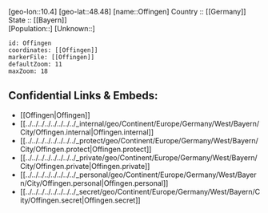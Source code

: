 ﻿---
location: [48.48,10.4] 
mapzoom: [7,12] 
mapmarker: city 
type: City
tags:
- geo/City


SpocWebEntityId: 33073
isDeleted: false
confidential: public

---
[geo-lon::10.4] 
[geo-lat::48.48] 
[name::Offingen] 
Country :: [[Germany]]  
State :: [[Bayern]]  
[Population::] 
[Unknown::] 


```leaflet
id: Offingen
coordinates: [[Offingen]] 
markerFile: [[Offingen]] 
defaultZoom: 11 
maxZoom: 18
```


## Confidential Links & Embeds: 
- [[Offingen|Offingen]]  
- [[../../../../../../../../_internal/geo/Continent/Europe/Germany/West/Bayern/City/Offingen.internal|Offingen.internal]] 
- [[../../../../../../../../_protect/geo/Continent/Europe/Germany/West/Bayern/City/Offingen.protect|Offingen.protect]] 
- [[../../../../../../../../_private/geo/Continent/Europe/Germany/West/Bayern/City/Offingen.private|Offingen.private]] 
- [[../../../../../../../../_personal/geo/Continent/Europe/Germany/West/Bayern/City/Offingen.personal|Offingen.personal]] 
- [[../../../../../../../../_secret/geo/Continent/Europe/Germany/West/Bayern/City/Offingen.secret|Offingen.secret]] 
